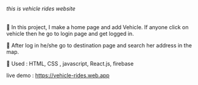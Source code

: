 ###### this is vehicle rides website ########

	In this project, I make a home page and add Vehicle. If anyone click on vehicle then he go to login page and get logged in.

	After log in he/she go to destination page and search her address in the map.

	Used : HTML, CSS , javascript, React.js, firebase



live demo : https://vehicle-rides.web.app

